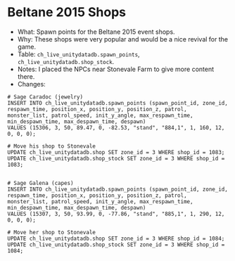 # Beltane 2015 Shops

* What: Spawn points for the Beltane 2015 event shops.
* Why: These shops were very popular and would be a nice revival for the game.
* Table: `ch_live_unitydatadb.spawn_points`, `ch_live_unitydatadb.shop_stock`.
* Notes: I placed the NPCs near Stonevale Farm to give more content there.
* Changes:
```
# Sage Caradoc (jewelry)
INSERT INTO ch_live_unitydatadb.spawn_points (spawn_point_id, zone_id, respawn_time, position_x, position_y, position_z, patrol, monster_list, patrol_speed, init_y_angle, max_respawn_time, min_despawn_time, max_despawn_time, despawn)
VALUES (15306, 3, 50, 89.47, 0, -82.53, "stand", "884,1", 1, 160, 12, 0, 0, 0);

# Move his shop to Stonevale
UPDATE ch_live_unitydatadb.shop SET zone_id = 3 WHERE shop_id = 1083;
UPDATE ch_live_unitydatadb.shop_stock SET zone_id = 3 WHERE shop_id = 1083;


# Sage Galena (capes)
INSERT INTO ch_live_unitydatadb.spawn_points (spawn_point_id, zone_id, respawn_time, position_x, position_y, position_z, patrol, monster_list, patrol_speed, init_y_angle, max_respawn_time, min_despawn_time, max_despawn_time, despawn)
VALUES (15307, 3, 50, 93.99, 0, -77.86, "stand", "885,1", 1, 290, 12, 0, 0, 0);

# Move her shop to Stonevale
UPDATE ch_live_unitydatadb.shop SET zone_id = 3 WHERE shop_id = 1084;
UPDATE ch_live_unitydatadb.shop_stock SET zone_id = 3 WHERE shop_id = 1084;
```
